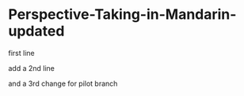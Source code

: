 # Perspective-Taking-in-Mandarin-updated

first line

add a 2nd line

and a 3rd change for pilot branch


